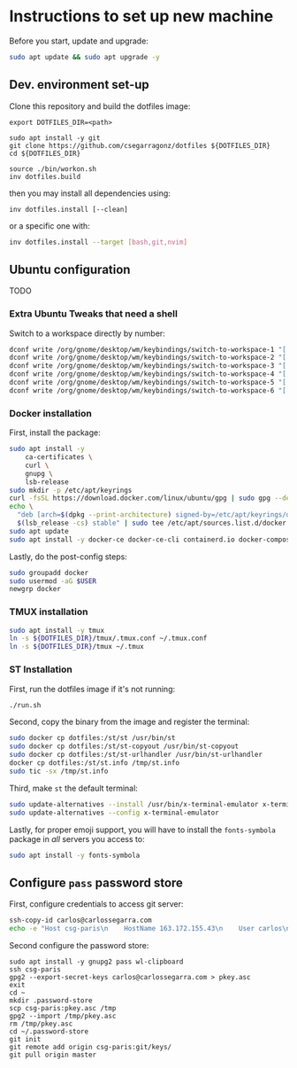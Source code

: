 # Instructions to set up new machine

Before you start, update and upgrade:

```bash
sudo apt update && sudo apt upgrade -y
```

## Dev. environment set-up

Clone this repository and build the dotfiles image:

```
export DOTFILES_DIR=<path>

sudo apt install -y git
git clone https://github.com/csegarragonz/dotfiles ${DOTFILES_DIR}
cd ${DOTFILES_DIR}

source ./bin/workon.sh
inv dotfiles.build
```

then you may install all dependencies using:

```
inv dotfiles.install [--clean]
```

or a specific one with:

```bash
inv dotfiles.install --target [bash,git,nvim]
```

## Ubuntu configuration

TODO

### Extra Ubuntu Tweaks that need a shell

Switch to a workspace directly by number:

```bash
dconf write /org/gnome/desktop/wm/keybindings/switch-to-workspace-1 "['<Primary><Alt>1']"
dconf write /org/gnome/desktop/wm/keybindings/switch-to-workspace-2 "['<Primary><Alt>2']"
dconf write /org/gnome/desktop/wm/keybindings/switch-to-workspace-3 "['<Primary><Alt>3']"
dconf write /org/gnome/desktop/wm/keybindings/switch-to-workspace-4 "['<Primary><Alt>4']"
dconf write /org/gnome/desktop/wm/keybindings/switch-to-workspace-5 "['<Primary><Alt>5']"
dconf write /org/gnome/desktop/wm/keybindings/switch-to-workspace-6 "['<Primary><Alt>6']"
```

### Docker installation

First, install the package:

```bash
sudo apt install -y
    ca-certificates \
    curl \
    gnupg \
    lsb-release
sudo mkdir -p /etc/apt/keyrings
curl -fsSL https://download.docker.com/linux/ubuntu/gpg | sudo gpg --dearmor -o /etc/apt/keyrings/docker.gpg
echo \
  "deb [arch=$(dpkg --print-architecture) signed-by=/etc/apt/keyrings/docker.gpg] https://download.docker.com/linux/ubuntu \
  $(lsb_release -cs) stable" | sudo tee /etc/apt/sources.list.d/docker.list > /dev/null
sudo apt update
sudo apt install -y docker-ce docker-ce-cli containerd.io docker-compose-plugin
```

Lastly, do the post-config steps:

```bash
sudo groupadd docker
sudo usermod -aG $USER
newgrp docker
```

### TMUX installation

```bash
sudo apt install -y tmux
ln -s ${DOTFILES_DIR}/tmux/.tmux.conf ~/.tmux.conf
ln -s ${DOTFILES_DIR}/tmux ~/.tmux
```

### ST Installation

First, run the dotfiles image if it's not running:

```bash
./run.sh
```

Second, copy the binary from the image and register the terminal:

```bash
sudo docker cp dotfiles:/st/st /usr/bin/st
sudo docker cp dotfiles:/st/st-copyout /usr/bin/st-copyout
sudo docker cp dotfiles:/st/st-urlhandler /usr/bin/st-urlhandler
docker cp dotfiles:/st/st.info /tmp/st.info
sudo tic -sx /tmp/st.info
```

Third, make `st` the default terminal:

```bash
sudo update-alternatives --install /usr/bin/x-terminal-emulator x-terminal-emulator /usr/bin/st 50
sudo update-alternatives --config x-terminal-emulator
```

Lastly, for proper emoji support, you will have to install the `fonts-symbola`
package in _all_ servers you access to:

```bash
sudo apt install -y fonts-symbola
```

## Configure `pass` password store

First, configure credentials to access git server:

```bash
ssh-copy-id carlos@carlossegarra.com
echo -e "Host csg-paris\n    HostName 163.172.155.43\n    User carlos\n    IdentityFile ~/.ssh/id_rsa" >> ~/.ssh/config
```

Second configure the password store:

```
sudo apt install -y gnupg2 pass wl-clipboard
ssh csg-paris
gpg2 --export-secret-keys carlos@carlossegarra.com > pkey.asc
exit
cd ~
mkdir .password-store
scp csg-paris:pkey.asc /tmp
gpg2 --import /tmp/pkey.asc
rm /tmp/pkey.asc
cd ~/.password-store
git init
git remote add origin csg-paris:git/keys/
git pull origin master
```
